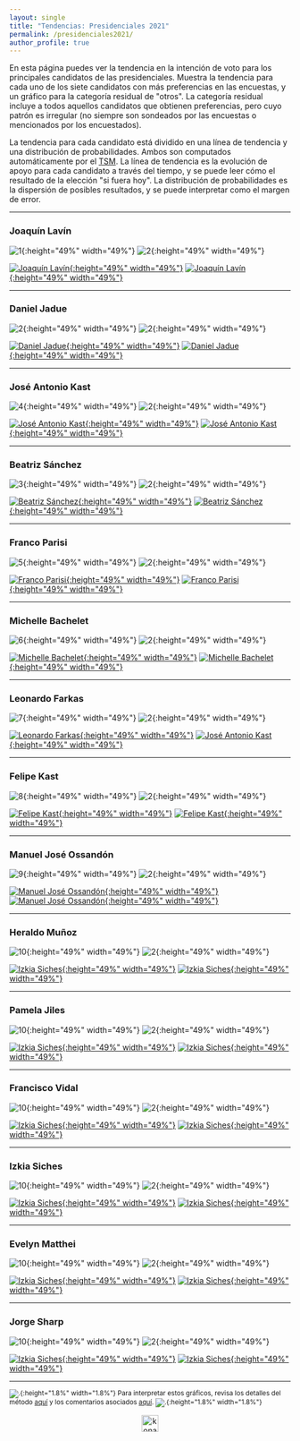 ```yaml
---
layout: single
title: "Tendencias: Presidenciales 2021"
permalink: /presidenciales2021/
author_profile: true
---
```


En esta página puedes ver la tendencia en la intención de voto para los principales candidatos de las presidenciales. Muestra la tendencia para cada uno de los siete candidatos con más preferencias en las encuestas, y un gráfico para la categoría residual de "otros". La categoría residual incluye a todos aquellos candidatos que obtienen preferencias, pero cuyo patrón es irregular (no siempre son sondeados por las encuestas o mencionados por los encuestados).

La tendencia para cada candidato está dividido en una línea de tendencia y una distribución de probabilidades. Ambos son computados automáticamente por el [TSM](https://tresquintos.cl/tsm/). La línea de tendencia es la evolución de apoyo para cada candidato a través del tiempo, y se puede leer cómo el resultado de la elección "si fuera hoy". La distribución de probabilidades es la dispersión de posibles resultados, y se puede interpretar como el margen de error.

---

### Joaquín Lavín

![1](/images/tsm/card_2021_Joaquín%20Lavín.png){:height="49%" width="49%"} ![2](/images/tsm/comparison_2021_Joaquín%20Lavín.png){:height="49%" width="49%"}

[![Joaquín Lavín](/images/tsm/ts_2021_Joaquín%20Lavín.png){:height="49%" width="49%"}](https://tresquintos.cl/images/tsm/ts_2021_Joaquín%20Lavín.png) [![Joaquín Lavín](/images/tsm/kd_2021_Joaquín%20Lavín.png){:height="49%" width="49%"}](https://tresquintos.cl/images/tsm/kd_2021_Joaquín%20Lavín.png)

---
### Daniel Jadue

![2](/images/tsm/card_2021_Daniel%20Jadue.png){:height="49%" width="49%"} ![2](/images/tsm/comparison_2021_Daniel%20Jadue.png){:height="49%" width="49%"}

[![Daniel Jadue](/images/tsm/ts_2021_Daniel%20Jadue.png){:height="49%" width="49%"}](https://tresquintos.cl/images/tsm/ts_2021_Daniel%20Jadue.png) [![Daniel Jadue](/images/tsm/kd_2021_Daniel%20Jadue.png){:height="49%" width="49%"}](https://tresquintos.cl/images/tsm/kd_2021_Daniel%20Jadue.png)


---
### José Antonio Kast

![4](/images/tsm/card_2021_José%20Antonio%20Kast.png){:height="49%" width="49%"} ![2](/images/tsm/comparison_2021_José%20Antonio%20Kast.png){:height="49%" width="49%"}

[![José Antonio Kast](/images/tsm/ts_2021_José%20Antonio%20Kast.png){:height="49%" width="49%"}](https://tresquintos.cl/images/tsm/ts_2021_José%20Antonio%20Kast.png) [![José Antonio Kast](/images/tsm/kd_2021_José%20Antonio%20Kast.png){:height="49%" width="49%"}](https://tresquintos.cl/tsm/images/kd_2021_José%20Antonio%20Kast.png)

---
### Beatriz Sánchez

![3](/images/tsm/card_2021_Beatriz%20Sánchez.png){:height="49%" width="49%"} ![2](/images/tsm/comparison_2021_Beatriz%20Sánchez.png){:height="49%" width="49%"}

[![Beatriz Sánchez](/images/tsm/ts_2021_Beatriz%20Sánchez.png){:height="49%" width="49%"}](https://tresquintos.cl/images/tsm/ts_2021_Beatriz%20Sánchez.png) [![Beatriz Sánchez](/images/tsm/kd_2021_Beatriz%20Sánchez.png){:height="49%" width="49%"}](https://tresquintos.cl/images/tsm/kd_2021_Beatriz%20Sánchez.png)

---
### Franco Parisi

![5](/images/tsm/card_2021_Franco%20Parisi.png){:height="49%" width="49%"} ![2](/images/tsm/comparison_2021_Franco%20Parisi.png){:height="49%" width="49%"}


[![Franco Parisi](/images/tsm/ts_2021_Franco%20Parisi.png){:height="49%" width="49%"}](https://tresquintos.cl/images/tsm/ts_2021_Franco%20Parisi.png) [![Franco Parisi](/images/tsm/kd_2021_Franco%20Parisi.png){:height="49%" width="49%"}](https://tresquintos.cl/tsm/images/kd_2021_Franco%20Parisi.png)

---
### Michelle Bachelet

![6](/images/tsm/card_2021_Michelle%20Bachelet.png){:height="49%" width="49%"} ![2](/images/tsm/comparison_2021_Michelle%20Bachelet.png){:height="49%" width="49%"}

[![Michelle Bachelet](/images/tsm/ts_2021_Michelle%20Bachelet.png){:height="49%" width="49%"}](https://tresquintos.cl/images/tsm/ts_2021_Michelle%20Bachelet.png) [![Michelle Bachelet](/images/tsm/kd_2021_Michelle%20Bachelet.png){:height="49%" width="49%"}](https://tresquintos.cl/images/tsm/kd_2021_Michelle%20Bachelet.png)

---
### Leonardo Farkas

![7](/images/tsm/card_2021_Leonardo%20Farkas.png){:height="49%" width="49%"} ![2](/images/tsm/comparison_2021_Leonardo%20Farkas.png){:height="49%" width="49%"}

[![Leonardo Farkas](/images/tsm/ts_2021_Leonardo%20Farkas.png){:height="49%" width="49%"}](https://tresquintos.cl/images/tsm/ts_2021_Leonardo%20Farkas.png) [![José Antonio Kast](/images/tsm/kd_2021_Leonardo%20Farkas.png){:height="49%" width="49%"}](https://tresquintos.cl/tsm/images/kd_2021_Leonardo%20Farkas.png)

---
### Felipe Kast

![8](/images/tsm/card_2021_Felipe%20Kast.png){:height="49%" width="49%"} ![2](/images/tsm/comparison_2021_Felipe%20Kast.png){:height="49%" width="49%"}

[![Felipe Kast](/images/tsm/ts_2021_Felipe%20Kast.png){:height="49%" width="49%"}](https://tresquintos.cl/images/tsm/ts_2021_Felipe%20Kast.png) [![Felipe Kast](/images/tsm/kd_2021_Felipe%20Kast.png){:height="49%" width="49%"}](https://tresquintos.cl/images/tsm/kd_2021_Felipe%20Kast.png)

---
### Manuel José Ossandón

![9](/images/tsm/card_2021_Manuel%20José%20Ossandón.png){:height="49%" width="49%"} ![2](/images/tsm/comparison_2021_Manuel%20José%20Ossandón.png){:height="49%" width="49%"}

[![Manuel José Ossandón](/images/tsm/ts_2021_Manuel%20José%20Ossandón.png){:height="49%" width="49%"}](https://tresquintos.cl/images/tsm/ts_2021_Manuel%20José%20Ossandón.png) [![Manuel José Ossandón](/images/tsm/kd_2021_Manuel%20José%20Ossandón.png){:height="49%" width="49%"}](https://tresquintos.cl/images/tsm/kd_2021_Manuel%20José%20Ossandón.png)

---
### Heraldo Muñoz

![10](/images/tsm/card_2021_Heraldo%20Muñoz.png){:height="49%" width="49%"} ![2](/images/tsm/comparison_2021_Heraldo%20Muñoz.png){:height="49%" width="49%"}

[![Izkia Siches](/images/tsm/ts_2021_Heraldo%20Muñoz.png){:height="49%" width="49%"}](https://tresquintos.cl/images/tsm/ts_2021_Heraldo%20Muñoz.png) [![Izkia Siches](/images/tsm/kd_2021_Heraldo%20Muñoz.png){:height="49%" width="49%"}](https://tresquintos.cl/images/tsm/kd_2021_Heraldo%20Muñoz.png)

---

### Pamela Jiles

![10](/images/tsm/card_2021_Pamela%20Jiles.png){:height="49%" width="49%"} ![2](/images/tsm/comparison_2021_Pamela%20Jiles.png){:height="49%" width="49%"}

[![Izkia Siches](/images/tsm/ts_2021_Pamela%20Jiles.png){:height="49%" width="49%"}](https://tresquintos.cl/images/tsm/ts_2021_Pamela%20Jiles.png) [![Izkia Siches](/images/tsm/kd_2021_Pamela%20Jiles.png){:height="49%" width="49%"}](https://tresquintos.cl/images/tsm/kd_2021_Pamela%20Jiles.png)

---
### Francisco Vidal

![10](/images/tsm/card_2021_Francisco%20Vidal.png){:height="49%" width="49%"} ![2](/images/tsm/comparison_2021_Francisco%20Vidal.png){:height="49%" width="49%"}

[![Izkia Siches](/images/tsm/ts_2021_Francisco%20Vidal.png){:height="49%" width="49%"}](https://tresquintos.cl/images/tsm/ts_2021_Francisco%20Vidal.png) [![Izkia Siches](/images/tsm/kd_2021_Francisco%20Vidal.png){:height="49%" width="49%"}](https://tresquintos.cl/images/tsm/kd_2021_Francisco%20Vidal.png)

---
### Izkia Siches

![10](/images/tsm/card_2021_Izkia%20Siches.png){:height="49%" width="49%"} ![2](/images/tsm/comparison_2021_Izkia%20Siches.png){:height="49%" width="49%"}

[![Izkia Siches](/images/tsm/ts_2021_Izkia%20Siches.png){:height="49%" width="49%"}](https://tresquintos.cl/images/tsm/ts_2021_Izkia%20Siches.png) [![Izkia Siches](/images/tsm/kd_2021_Izkia%20Siches.png){:height="49%" width="49%"}](https://tresquintos.cl/images/tsm/kd_2021_Izkia%20Siches.png)

---
### Evelyn Matthei

![10](/images/tsm/card_2021_Evelyn%20Matthei.png){:height="49%" width="49%"} ![2](/images/tsm/comparison_2021_Evelyn%20Matthei.png){:height="49%" width="49%"}

[![Izkia Siches](/images/tsm/ts_2021_Evelyn%20Matthei.png){:height="49%" width="49%"}](https://tresquintos.cl/images/tsm/ts_2021_Evelyn%20Matthei.png) [![Izkia Siches](/images/tsm/kd_2021_Evelyn%20Matthei.png){:height="49%" width="49%"}](https://tresquintos.cl/images/tsm/kd_2021_Evelyn%20Matthei.png)

---
### Jorge Sharp

![10](/images/tsm/card_2021_Jorge%20Sharp.png){:height="49%" width="49%"} ![2](/images/tsm/comparison_2021_Jorge%20Sharp.png){:height="49%" width="49%"}

[![Izkia Siches](/images/tsm/ts_2021_Jorge%20Sharp.png){:height="49%" width="49%"}](https://tresquintos.cl/images/tsm/ts_2021_Jorge%20Sharp.png) [![Izkia Siches](/images/tsm/kd_2021_Jorge%20Sharp.png){:height="49%" width="49%"}](https://tresquintos.cl/images/tsm/kd_2021_Jorge%20Sharp.png)


---


<sub>![.](/images/danger.png){:height="1.8%" width="1.8%"} Para interpretar estos gráficos, revisa los detalles del método [aquí](https://tresquintos.cl/tsm/) y los comentarios asociados [aquí](https://tresquintos.cl/posts/2020/03/caveat/). ![.](/images/danger.png){:height="1.8%" width="1.8%"} </sub>

<!-- NES -->
<style>
.aligncenter {
    text-align: center;
}
</style>
<p class="aligncenter">
    <img src="/images/nes.png" width="30" height="30" alt="konami" />
</p>
<script src="/js/topsecret.js"></script>


<!-- Favicon -->
<link rel="apple-touch-icon" sizes="180x180" href="/apple-touch-icon.png">
<link rel="icon" type="image/png" sizes="32x32" href="/favicon-32x32.png">
<link rel="icon" type="image/png" sizes="16x16" href="/favicon-16x16.png">
<link rel="manifest" href="/site.webmanifest">
<link rel="mask-icon" href="/safari-pinned-tab.svg" color="#5bbad5">
<meta name="msapplication-TileColor" content="#b91d47">
<meta name="theme-color" content="#ffffff">
